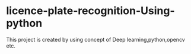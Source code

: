 # licence-plate-recognition-Using-python
This project is created by using concept of Deep learning,python,opencv etc.
